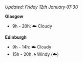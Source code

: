 *Updated: Friday 12th January 07:30*

**Glasgow**

* 9h - 20h: :cloud: Cloudy

**Edinburgh**

* 9h - 14h: :cloud: Cloudy
* 15h - 20h: :cyclone: Windy (:cloud:)
